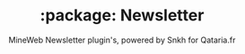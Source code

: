 <h1 align="center">:package: Newsletter </h1>
<p align="center">MineWeb Newsletter plugin's, powered by Snkh for Qataria.fr</p>